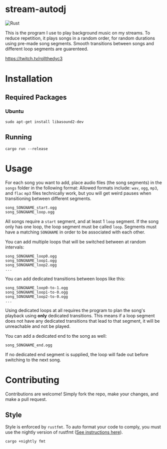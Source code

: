 # stream-autodj

![Rust](https://github.com/dyc3/stream-autodj/workflows/Rust/badge.svg)

This is the program I use to play background music on my streams. To reduce repetition, it plays songs in a random order, for random durations using pre-made song segments. Smooth transitions between songs and different loop segments are guarenteed.

https://twitch.tv/rollthedyc3

# Installation

## Required Packages

### Ubuntu

```
sudo apt-get install libasound2-dev
```

## Running

```
cargo run --release
```

# Usage

For each song you want to add, place audio files (the song segments) in the `songs` folder in the following format:
Allowed formats include:
`wav`, `ogg`, `mp3`, and `flac`
`mp3` files technically work, but you will get weird pauses when transitioning between different segments.

```
song_SONGNAME_start.ogg
song_SONGNAME_loop.ogg
```

All songs require a `start` segment, and at least 1 `loop` segment. If the song only has one loop, the loop segment must be called `loop`. Segments must have a matching `SONGNAME` in order to be associated with each other.

You can add multiple loops that will be switched between at random intervals:

```
song_SONGNAME_loop0.ogg
song_SONGNAME_loop1.ogg
song_SONGNAME_loop2.ogg
...
```

You can add dedicated transitions between loops like this:

```
song_SONGNAME_loop0-to-1.ogg
song_SONGNAME_loop1-to-0.ogg
song_SONGNAME_loop2-to-0.ogg
...
```
Using dedicated loops at all requires the program to plan the song's playback using **only** dedicated transitions.
This means if a loop segment does not have any dedicated transitions that lead to that segment, it will be unreachable and not be played.

You can add a dedicated end to the song as well:
```
song_SONGNAME_end.ogg
```
If no dedicated end segment is supplied, the loop will fade out before switching to the next song.

# Contributing

Contributions are welcome! Simply fork the repo, make your changes, and make a pull request.

## Style

Style is enforced by `rustfmt`. To auto format your code to comply, you must use the nightly version of rustfmt ([See instructions here](https://github.com/rust-lang/rustfmt#on-the-nightly-toolchain)).

```
cargo +nightly fmt
```
